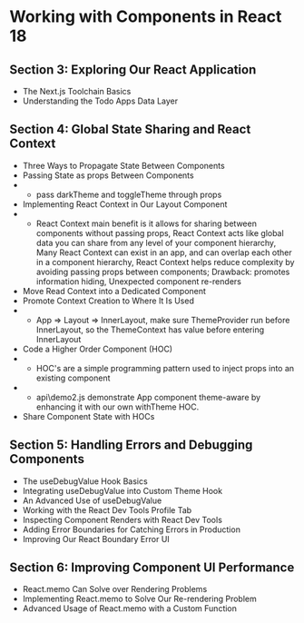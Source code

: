 # Working with Components in React 18
## Section 3: Exploring Our React Application
* The Next.js Toolchain Basics
* Understanding the Todo Apps Data Layer
## Section 4: Global State Sharing and React Context
* Three Ways to Propagate State Between Components
* Passing State as props Between Components
* * pass darkTheme and toggleTheme through props
* Implementing React Context in Our Layout Component
* * React Context main benefit is it allows for sharing between components without passing props, React Context acts like global data you can share from any level of your component hierarchy, Many React Context can exist in an app, and can overlap each other in a component hierarchy, React Context helps reduce complexity by avoiding passing props between components; Drawback: promotes information hiding, Unexpected component re-renders
* Move Read Context into a Dedicated Component
* Promote Context Creation to Where It Is Used
* * App => Layout => InnerLayout, make sure ThemeProvider run before InnerLayout, so the ThemeContext has value before entering InnerLayout
* Code a Higher Order Component (HOC)
* * HOC's are a simple programming pattern used to inject props into an existing component
* * api\demo2.js demonstrate App component theme-aware by enhancing it with our own withTheme HOC.
* Share Component State with HOCs
## Section 5: Handling Errors and Debugging Components
* The useDebugValue Hook Basics
* Integrating useDebugValue into Custom Theme Hook
* An Advanced Use of useDebugValue
* Working with the React Dev Tools Profile Tab
* Inspecting Component Renders with React Dev Tools
* Adding Error Boundaries for Catching Errors in Production
* Improving Our React Boundary Error UI
## Section 6: Improving Component UI Performance
* React.memo Can Solve over Rendering Problems
* Implementing React.memo to Solve Our Re-rendering Problem
* Advanced Usage of React.memo with a Custom Function
